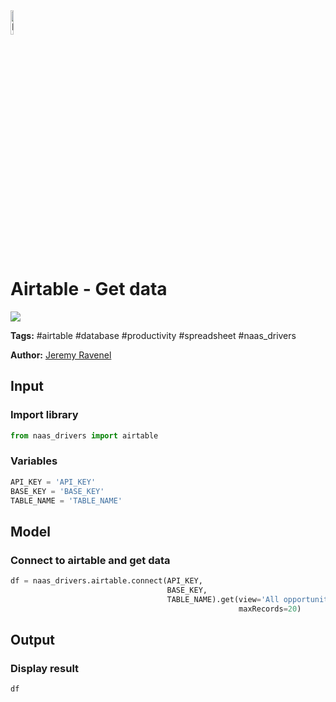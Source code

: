 <img width="10%" alt="Naas" src="https://landen.imgix.net/jtci2pxwjczr/assets/5ice39g4.png?w=160"/>

# Airtable - Get data
<a href="https://app.naas.ai/user-redirect/naas/downloader?url=https://raw.githubusercontent.com/jupyter-naas/awesome-notebooks/master/Airtable/Airtable_Get_data.ipynb" target="_parent"><img src="https://naasai-public.s3.eu-west-3.amazonaws.com/open_in_naas.svg"/></a>

**Tags:** #airtable #database #productivity #spreadsheet #naas_drivers

**Author:** [Jeremy Ravenel](https://www.linkedin.com/in/ACoAAAJHE7sB5OxuKHuzguZ9L6lfDHqw--cdnJg/)

## Input

### Import library


```python
from naas_drivers import airtable
```

### Variables


```python
API_KEY = 'API_KEY'
BASE_KEY = 'BASE_KEY'
TABLE_NAME = 'TABLE_NAME'
```

## Model

### Connect to airtable and get data


```python
df = naas_drivers.airtable.connect(API_KEY,
                                   BASE_KEY, 
                                   TABLE_NAME).get(view='All opportunities',
                                                   maxRecords=20)
```

## Output

### Display result


```python
df
```
